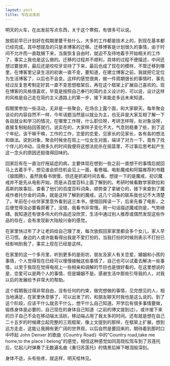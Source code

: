 ```yaml
---
layout: post
title: 写在出发前
---
```


明天的火车，在出发前写点东西，关于这个寒假，有很多可以说。

放假前早已计划好在假期里要干些什么，大多的工作都是技术上的，到现在基本都已经完成，其中想提及的只是本博客的迁移。迁移博客是计划很久的事情，由于时间不允许而一直耽搁下来，当我恢复自由时，就迫不及待地着手开始相关的工作了，事实上我也是这么做的。迁移的过程并不顺利，具体的过程不便描述，中间还想过要放弃，最后还是咬咬牙坚持了下来，最后也成了现在的模样，不管迁移到哪里，在博客里记录生活的初衷一直不变，要知道，在建立博客之前，我就把它定位为生活博客了，以后也不会变。这样的感觉很爽，做一件周期很长的事情时，事先经过反复思考制定好其一直不变思想框架后，再在这个框架上扩展自己喜欢的。现在博客的风格很喜欢，毕竟是按照自己奉行的简约主义设计的，可以说，设计这样的风格是自己走在简约主义道路上的第一步，接下来能走多远未来知道。

假期里参加一些活动，无非是一些聚会，在场合上露个面，和大家聊天。每年聚会谈论的内容自然不一样，今年话题当然是以就业为主，也无非是大家互相了解一下各自就业和学习的情况，在哪里工作呀，什么职位呀，考研怎样呀，处对象没呀，直接复制粘贴回答就行。说实在的，大家样子变化不大，气息则稳重了些，到了这个年纪，该干嘛干嘛，工作的工作，恋爱的恋爱，见家长的见家长，各有各的想法和做法。说到对象，聚会时候坐在班上一位女生对面，端详了对方一下，竟有了找个伴儿的冲动，没用多久的时间我便将这想法扼杀在摇篮里，不过事后思考起产生这一念头的原因还挺值得回味的。

回家后有在一直治疗拖延症的病，主要体现在想到一些之前一直想干的事情后就回马上去着手干，想见谁会抓住机会见上一面，看卷福、电影魔戒和阿猫推荐的书籍《狼图腾》，虽然我看书很慢，但还是抓紧时间去看。想提一下的是魔戒，初识魔戒并不是先从电影开始，而是从百度百科上面了解到的。考研时候看数学家欧拉和高斯的故事后，查看了他们的百度百科词条，顺势查了拿破仑的，接下来查到了魔戒作者托尔金的词条，就是这样了解到的魔戒，这几个词条的联系我也记不大清楚了。年前在小伙伴家里意外看到这三本书，便借回拜读一下，后来先看了电影，之后便觉得没必要看原著了，没错，我看书非常慢。用一句话描述魔戒则是，气势磅礴。我知道还有很多伟大的作品还没欣赏，生活中通过别人推荐或偶然发现这些作品的存在，会有发现新大陆般兴奋的感觉。

在家里快过年了才让老妈给自己理了发，每次放假回家家里都会多个女儿，家人早已习惯。身边的人或许能看得出我是不爱打扮的，当我打扮的时候则表示不打扮已经影响到我了，事实上现在已经是这样。

在家里的这一个多月里，听到更多的是街坊，朋友及家人有关恋爱，婚姻和小孩的事情，个人觉得现在已经可以慢慢接触这些事情了，自己也可以试着去解决一些事情，以至于我现在觉得电视上一些相亲和调解的节目也是很好看的。在这里想说的是，恋爱可以是两个人的事情，但是婚姻不是。感谢生活中那些引导我的人，对我以后的发展给予非常大的帮助。

这个假期我过得非常自由，没有任何的约束，做完想做的事情，见完想见的人，相当地满足，在家里休息够了，可以出发了的，和朋友聊天时我也是这么说的。到了这个阶段，应该干什么就去干什么，想干什么自己知道。开学后有很多事情要做，锻炼身体是必要的，自己现在的身体自己知道（之前的博文提到过）。或许接下来的日子自己不会在移动端太活跃，移动端占用了我太多的时间。还有就是想在自己二十五岁的时候建立起完整的三观框架，像上文提到的那样，在框架上扩展，想到远方走走，这能让我拥有更广阔的世界观，以后自然是要回来的，期待着到那时口中哼起 John Denver 的歌曲《Country Road》中的"Country road,take me home,to the place I belong"的感觉，相信这种感觉如同高晓松驾车到了苏莲托后，忆起儿时弹奏了无数遍名曲《重归苏莲托》的情景后掉下眼泪般深刻。

身体不适，头有些疼，就这样，明天桂林见。